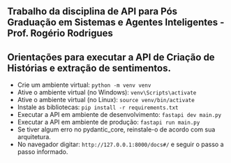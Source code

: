 ## Trabalho da disciplina de API para Pós Graduação em Sistemas e Agentes Inteligentes - Prof. Rogério Rodrigues

## Orientações para executar a API de Criação de Histórias e extração de sentimentos.

- Crie um ambiente virtual: `python -m venv venv`
- Ative o ambiente virtual (no Windows): `venv\Scripts\activate`
- Ative o ambiente virtual (no Linux): `source venv/bin/activate`
- Instale as bibliotecas: `pip install -r requirements.txt`
- Executar a API em ambiente de desenvolvimento:
`fastapi dev main.py`
- Executar a API em ambiente de produção: `fastapi run main.py`
- Se tiver algum erro no pydantic_core, reinstale-o de acordo com sua arquitetura.
- No navegador digitar: `http://127.0.0.1:8000/docs#/` e seguir o passo a passo informado.

